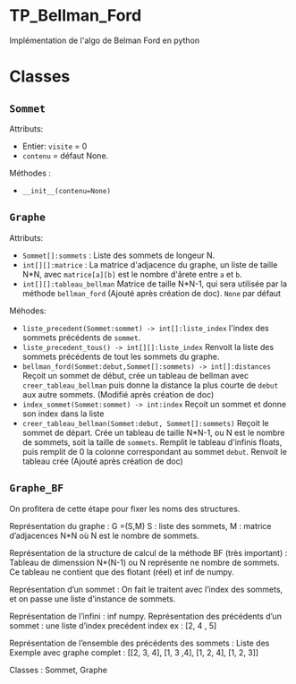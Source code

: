 # TP_Bellman_Ford
Implémentation de l'algo de Belman Ford en python

# Classes 
## `Sommet`
Attributs:

 - Entier: `visite` = 0 
 - `contenu` = défaut None.

Méthodes :

 - `__init__(contenu=None)`

## `Graphe` 
Attributs:

 - `Sommet[]:sommets` : Liste des sommets de longeur N.
 - `int[][]:matrice` : La matrice d'adjacence du graphe, un liste de taille N*N, avec
 `matrice[a][b]` est le nombre d'ârete entre `a` et `b`.
 - `int[][]:tableau_bellman` Matrice de taille N*N-1, qui sera utilisée par la méthode `bellman_ford` (Ajouté après création de doc). `None` par défaut

Méhodes:

 - `liste_precedent(Sommet:sommet) -> int[]:liste_index` l'index des sommets précédents de `sommet`.
 - `liste_precedent_tous() -> int[][]:liste_index` Renvoit la liste des sommets précédents de tout
 les sommets du graphe.
 - `bellman_ford(Sommet:debut,Sommet[]:sommets) -> int[]:distances` Reçoit un sommet de début, crée un tableau de bellman avec `creer_tableau_bellman` puis donne la distance la 
 plus courte de `debut` aux autre sommets. (Modifié après création de doc)
 - `index_sommet(Sommet:sommet) -> int:index` Reçoit un sommet et donne son index dans la liste
 - `creer_tableau_bellman(Sommet:debut, Sommet[]:sommets)` Reçoit le sommet de départ. Crée un tableau de taille N*N-1, ou N est le nombre de sommets, soit la taille de 
`sommets`. Remplit le tableau d'infinis floats, puis remplit de 0 la colonne correspondant au sommet `debut`. Renvoit le tableau crée (Ajouté après création de doc)

## `Graphe_BF`

On profitera de cette étape pour fixer les noms des structures.

Représentation du graphe : G =(S,M)   S : liste des sommets, M : matrice d’adjacences N*N où  N est le nombre de sommets.

Représentation de la structure de calcul de la méthode BF (très important) :
Tableau de dimenssion N*(N-1) ou N représente ne nombre de sommets.
Ce tableau ne contient que des flotant (réel) et inf de numpy.





Représentation d’un sommet : On fait le traitent avec l’index des sommets, et on passe
une liste d’instance de sommets.

Représentation de l’infini : inf numpy.
Représentation des précédents d’un sommet : une liste d’index precédent index ex :
[2, 4 , 5]

Représentation de l’ensemble des  précédents des sommets : Liste des 
Exemple avec graphe complet : [[2, 3, 4], [1, 3 ,4], [1, 2, 4], [1, 2, 3]]

Classes : Sommet, Graphe
